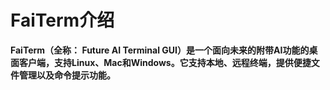 # FaiTerm介绍

**FaiTerm（全称： Future AI Terminal GUI）是一个面向未来的附带AI功能的桌面客户端，支持Linux、Mac和Windows。它支持本地、远程终端，提供便捷文件管理以及命令提示功能。**
